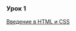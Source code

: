 ### Урок 1
[Введение в HTML и CSS](https://drive.google.com/drive/u/0/folders/1ad_jgetAhesB-NHN_m4igDutnRpwYYyU)